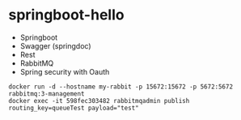 # springboot-hello

* Springboot
* Swagger (springdoc)
* Rest
* RabbitMQ
* Spring security with Oauth

```
docker run -d --hostname my-rabbit -p 15672:15672 -p 5672:5672 rabbitmq:3-management
docker exec -it 598fec303482 rabbitmqadmin publish routing_key=queueTest payload="test"
```